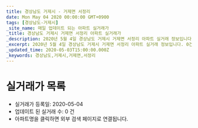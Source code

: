 ```yaml
---
title: 경상남도 거제시 - 거제면 서정리
date: Mon May 04 2020 00:00:00 GMT+0900
tags: [경상남도-거제시]
_site_name: 매일 업데이트 되는 아파트 실거래가
_title: 경상남도 거제시 거제면 서정리 아파트 실거래가
_description: 2020년 5월 4일 경상남도 거제시 거제면 서정리 아파트 실거래 정보입니다. 0건 아파트 정보가 있습니다.
_excerpt: 2020년 5월 4일 경상남도 거제시 거제면 서정리 아파트 실거래 정보입니다. 0건 아파트 정보가 있습니다.
_updated_time: 2020-05-03T15:00:00.000Z
_keywords: 경상남도,거제시,거제면,서정리
---
```






# 실거래가 목록
- 실거래가 등록일: 2020-05-04
- 업데이트 된 실거래 수: 0 건
- 아파트명을 클릭하면 외부 검색 페이지로 연결됩니다.




